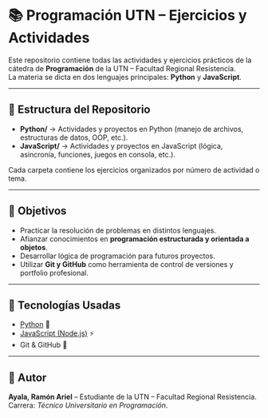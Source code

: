 # 📚 Programación UTN – Ejercicios y Actividades

Este repositorio contiene todas las actividades y ejercicios prácticos de la cátedra de **Programación** de la UTN – Facultad Regional Resistencia.  
La materia se dicta en dos lenguajes principales: **Python** y **JavaScript**.

---

## 📂 Estructura del Repositorio

- **Python/** → Actividades y proyectos en Python (manejo de archivos, estructuras de datos, OOP, etc.).
- **JavaScript/** → Actividades y proyectos en JavaScript (lógica, asincronía, funciones, juegos en consola, etc.).

Cada carpeta contiene los ejercicios organizados por número de actividad o tema.

---

## 🎯 Objetivos

- Practicar la resolución de problemas en distintos lenguajes.
- Afianzar conocimientos en **programación estructurada y orientada a objetos**.
- Desarrollar lógica de programación para futuros proyectos.
- Utilizar **Git y GitHub** como herramienta de control de versiones y portfolio profesional.

---

## 🚀 Tecnologías Usadas

- [Python](https://www.python.org/) 🐍
- [JavaScript (Node.js)](https://nodejs.org/) ⚡
- Git & GitHub 🔧

---

## 📖 Autor

**Ayala, Ramón Ariel** – Estudiante de la UTN – Facultad Regional Resistencia.  
Carrera: *Técnico Universitario en Programación*.  

